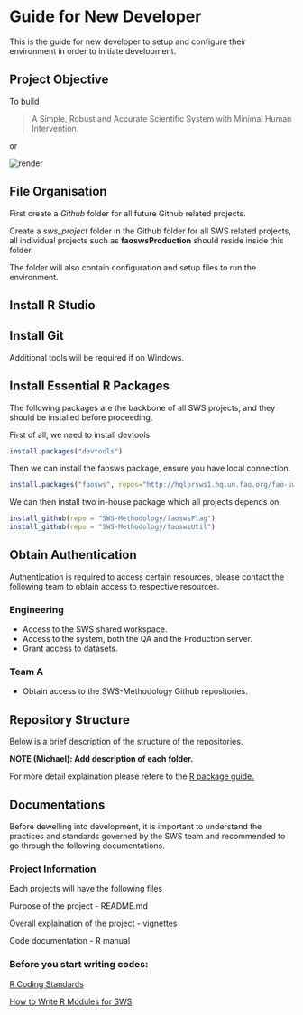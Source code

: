 # Guide for New Developer

This is the guide for new developer to setup and configure their
environment in order to initiate development.

## Project Objective

To build

> A Simple, Robust and Accurate Scientific System with Minimal Human
  Intervention.


or

![render](https://cloud.githubusercontent.com/assets/1054320/14500460/844bb9c2-01a2-11e6-9e90-095b7d5e96f6.png)



## File Organisation
First create a *Github* folder for all future Github related projects.

Create a *sws_project* folder in the Github folder for all SWS related
projects, all individual projects such as **faoswsProduction** should
reside inside this folder.

The folder will also contain configuration and setup files to run the
environment.


## Install R Studio

## Install Git
Additional tools will be required if on Windows.

## Install Essential R Packages

The following packages are the backbone of all SWS projects, and they
should be installed before proceeding.

First of all, we need to install devtools.

```r
install.packages("devtools")
```

Then we can install the faosws package, ensure you have local connection.
```r
install.packages("faosws", repos="http://hqlprsws1.hq.un.fao.org/fao-sws-cran/")
```

We can then install two in-house package which all projects depends on.
```r
install_github(repo = "SWS-Methodology/faoswsFlag")
install_github(repo = "SWS-Methodology/faoswsUtil")
```

## Obtain Authentication

Authentication is required to access certain resources, please contact
the following team to obtain access to respective resources.

### Engineering
* Access to the SWS shared workspace.
* Access to the system, both the QA and the Production server.
* Grant access to datasets.

### Team A
* Obtain access to the SWS-Methodology Github repositories.


## Repository Structure

Below is a brief description of the structure of the repositories.

**NOTE (Michael): Add description of each folder.**


For more detail explaination please refere to the [R package guide.](http://r-pkgs.had.co.nz/package.html)

## Documentations

Before dewelling into development, it is important to understand the
practices and standards governed by the SWS team and recommended to go
through the following documentations.

### Project Information
Each projects will have the following files

Purpose of the project - README.md

Overall explaination of the project - vignettes

Code documentation - R manual


### Before you start writing codes:

[R Coding Standards](https://google.github.io/styleguide/Rguide.xml)

[How to Write R Modules for SWS](https://)